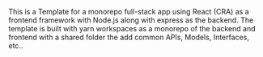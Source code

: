 This is a Template for a monorepo full-stack app using React (CRA) as a frontend framework with Node.js along with express as the backend.
The template is built with yarn workspaces as a monorepo of the backend and frontend with a shared folder the add common APIs, Models, Interfaces, etc..
